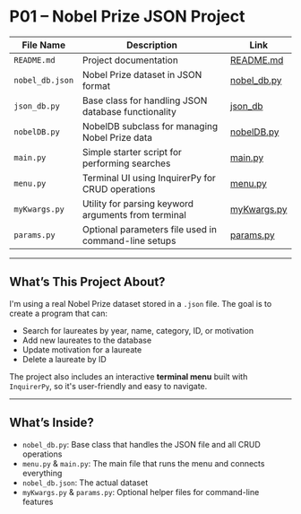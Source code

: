 # P01 – Nobel Prize JSON Project

| File Name           | Description                                           | Link                              |
|--------------------|-------------------------------------------------------|------------------------------------|
| `README.md`        | Project documentation                                 | [README.md](./README.md)           |
| `nobel_db.json`    | Nobel Prize dataset in JSON format                    | [nobel_db.py](./nobel_db.json) |
| `json_db.py`       | Base class for handling JSON database functionality   | [json_db](./json_db.py)        |
| `nobelDB.py`       | NobelDB subclass for managing Nobel Prize data        | [nobelDB.py](./nobelDB.py)     |
| `main.py`          | Simple starter script for performing searches         | [main.py](./main.py)           |
| `menu.py`          | Terminal UI using InquirerPy for CRUD operations      | [menu.py](./menu.py)           |
| `myKwargs.py`      | Utility for parsing keyword arguments from terminal   | [myKwargs.py](./myKwargs.py)   |
| `params.py`        | Optional parameters file used in command-line setups  | [params.py](./params.py)       |

---

## What’s This Project About?

I'm using a real Nobel Prize dataset stored in a `.json` file. The goal is to create a program that can:

- Search for laureates by year, name, category, ID, or motivation
- Add new laureates to the database
- Update motivation for a laureate
- Delete a laureate by ID

The project also includes an interactive **terminal menu** built with `InquirerPy`, so it's user-friendly and easy to navigate.

---

## What’s Inside?

- `nobel_db.py`: Base class that handles the JSON file and all CRUD operations
- `menu.py` & `main.py`: The main file that runs the menu and connects everything
- `nobel_db.json`: The actual dataset
- `myKwargs.py` & `params.py`: Optional helper files for command-line features
